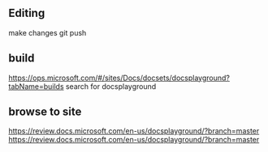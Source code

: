 ## Editing
make changes
git push

## build
https://ops.microsoft.com/#/sites/Docs/docsets/docsplayground?tabName=builds
search for docsplayground

## browse to site
https://review.docs.microsoft.com/en-us/docsplayground/?branch=master
https://review.docs.microsoft.com/en-us/docsplayground/?branch=master